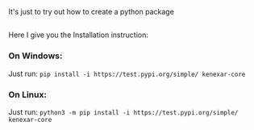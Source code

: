 It's just to try out how to create a python package

##

Here I give you the Installation instruction:

### On Windows:

Just run:
`pip install -i https://test.pypi.org/simple/ kenexar-core`

### On Linux:

Just run: `python3 -m pip install -i https://test.pypi.org/simple/ kenexar-core`